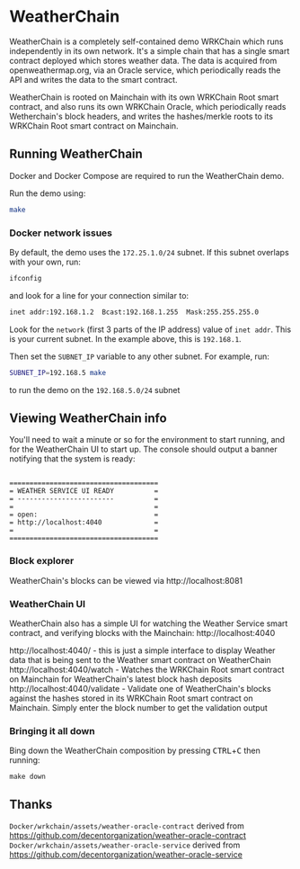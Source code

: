 # WeatherChain

WeatherChain is a completely self-contained demo WRKChain which runs 
independently in its own network. It's a simple chain
that has a single smart contract deployed which stores weather data. 
The data is acquired from openweathermap.org, via an Oracle service, which 
periodically reads the API and writes the data to the smart contract.

WeatherChain is rooted on Mainchain with its own WRKChain Root smart contract,
and also runs its own WRKChain Oracle, which periodically reads Wetherchain's
block headers, and writes the hashes/merkle roots to its WRKChain Root 
smart contract on Mainchain.

## Running WeatherChain

Docker and Docker Compose are required to run the WeatherChain demo.

Run the demo using:

```bash
make
```

### Docker network issues

By default, the demo uses the `172.25.1.0/24` subnet. If this subnet 
overlaps with your own, run:

```bash
ifconfig
```

and look for a line for your connection similar to:

```bash
inet addr:192.168.1.2  Bcast:192.168.1.255  Mask:255.255.255.0
```

Look for the `network` (first 3 parts of the IP address) 
value of `inet addr`. This is your current subnet. In the example above, 
this is `192.168.1`.

Then set the `SUBNET_IP` variable to any other subnet. For example, run: 

```bash
SUBNET_IP=192.168.5 make
```

to run the demo on the `192.168.5.0/24` subnet

## Viewing WeatherChain info

You'll need to wait a minute or so for the environment to start running, and 
for the WeatherChain UI to start up. The console should output a banner 
notifying that the system is ready:

```

=====================================
= WEATHER SERVICE UI READY          =
= ------------------------          =
=                                   =
= open:                             =
= http://localhost:4040             =
=                                   =
=====================================
```

### Block explorer
WeatherChain's blocks can be viewed via http://localhost:8081

### WeatherChain UI
WeatherChain also has a simple UI for watching the Weather Service smart 
contract, and verifying blocks with the Mainchain: http://localhost:4040
 
http://localhost:4040/ - this is just a simple interface to display 
Weather data that is being sent to the Weather smart contract on WeatherChain  
http://localhost:4040/watch - Watches the WRKChain Root smart contract on 
Mainchain for WeatherChain's latest block hash deposits  
http://localhost:4040/validate - Validate one of WeatherChain's blocks 
against the hashes stored in its WRKChain Root smart contract on Mainchain. 
Simply enter the block number to get the validation output

### Bringing it all down

Bing down the WeatherChain composition by pressing <kbd>CTRL</kbd>+<kbd>C</kbd> then running:

`make down`

## Thanks

`Docker/wrkchain/assets/weather-oracle-contract` derived from https://github.com/decentorganization/weather-oracle-contract  
`Docker/wrkchain/assets/weather-oracle-service` derived from https://github.com/decentorganization/weather-oracle-service